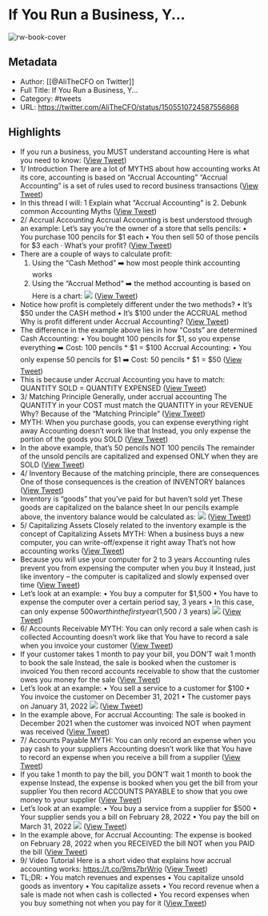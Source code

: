 # If You Run a Business, Y...

![rw-book-cover](https://pbs.twimg.com/profile_images/1466239683315351555/QVnKHXJj.jpg)

## Metadata
- Author: [[@AliTheCFO on Twitter]]
- Full Title: If You Run a Business, Y...
- Category: #tweets
- URL: https://twitter.com/AliTheCFO/status/1505510724587556868

## Highlights
- If you run a business, you MUST understand accounting
  Here is what you need to know: ([View Tweet](https://twitter.com/AliTheCFO/status/1505510724587556868))
- 1/ Introduction
  There are a lot of MYTHS about how accounting works
  At its core, accounting is based on “Accrual Accounting”
  “Accrual Accounting” is a set of rules used to record business transactions ([View Tweet](https://twitter.com/AliTheCFO/status/1505510727389351938))
- In this thread I will:
  1 Explain what "Accrual Accounting" is
  2. Debunk common Accounting Myths ([View Tweet](https://twitter.com/AliTheCFO/status/1505510730224713728))
- 2/ Accrual Accounting
  Accrual Accounting is best understood through an example:
  Let’s say you’re the owner of a store that sells pencils:
  • You purchase 100 pencils for $1 each
  • You then sell 50 of those pencils for $3 each
  · What’s your profit? ([View Tweet](https://twitter.com/AliTheCFO/status/1505510733122924544))
- There are a couple of ways to calculate profit:
  1. Using the “Cash Method” ➡️ how most people think accounting works
  2. Using the “Accrual Method” ➡️ the method accounting is based on
  Here is a chart: 
  ![](https://pbs.twimg.com/media/FOSmCfJUYAIq_84.jpg) ([View Tweet](https://twitter.com/AliTheCFO/status/1505510741641601032))
- Notice how profit is completely different under the two methods?
  • It’s $50 under the CASH method
  • It’s $100 under the ACCRUAL method
  Why is profit different under Accrual Accounting? ([View Tweet](https://twitter.com/AliTheCFO/status/1505510744850194438))
- The difference in the example above lies in how “Costs” are determined
  Cash Accounting:
  • You bought 100 pencils for $1, so you expense everything
  ➡️ Cost: 100 pencils * $1 = $100
  Accrual Accounting:
  • You only expense 50 pencils for $1
  ➡️ Cost: 50 pencils * $1 = $50 ([View Tweet](https://twitter.com/AliTheCFO/status/1505510747782090752))
- This is because under Accrual Accounting you have to match:
  QUANTITY SOLD = QUANTITY EXPENSED ([View Tweet](https://twitter.com/AliTheCFO/status/1505510750655168513))
- 3/ Matching Principle
  Generally, under accrual accounting
  The QUANTITY in your COST must match the QUANTITY in your REVENUE
  Why?
  Because of the “Matching Principle” ([View Tweet](https://twitter.com/AliTheCFO/status/1505510753465344005))
- MYTH: When you purchase goods, you can expense everything right away
  Accounting doesn’t work like that
  Instead, you only expense the portion of the goods you SOLD ([View Tweet](https://twitter.com/AliTheCFO/status/1505510756313284614))
- In the above example, that’s 50 pencils NOT 100 pencils
  The remainder of the unsold pencils are capitalized and expensed ONLY when they are SOLD ([View Tweet](https://twitter.com/AliTheCFO/status/1505510759136063488))
- 4/ Inventory
  Because of the matching principle, there are consequences
  One of those consequences is the creation of INVENTORY balances ([View Tweet](https://twitter.com/AliTheCFO/status/1505510761979736064))
- Inventory is “goods” that you’ve paid for but haven’t sold yet
  These goods are capitalized on the balance sheet
  In our pencils example above, the inventory balance would be calculated as: 
  ![](https://pbs.twimg.com/media/FOSmEHbVgAQcku_.png) ([View Tweet](https://twitter.com/AliTheCFO/status/1505510769407930370))
- 5/ Capitalizing Assets
  Closely related to the inventory example is the concept of Capitalizing Assets
  MYTH: When a business buys a new computer, you can write-off/expense it right away
  That’s not how accounting works ([View Tweet](https://twitter.com/AliTheCFO/status/1505510772440387589))
- Because you will use your computer for 2 to 3 years
  Accounting rules prevent you from expensing the computer when you buy it
  Instead, just like inventory – the computer is capitalized and slowly expensed over time ([View Tweet](https://twitter.com/AliTheCFO/status/1505510775317688320))
- Let’s look at an example:
  • You buy a computer for $1,500
  • You have to expense the computer over a certain period say, 3 years
  • In this case, can only expense $500 worth in the first year ($1,500 / 3 years) 
  ![](https://pbs.twimg.com/media/FOSmEz6VEAE87hn.jpg) ([View Tweet](https://twitter.com/AliTheCFO/status/1505510782066327555))
- 6/ Accounts Receivable
  MYTH: You can only record a sale when cash is collected
  Accounting doesn’t work like that
  You have to record a sale when you invoice your customer ([View Tweet](https://twitter.com/AliTheCFO/status/1505510785170100233))
- If your customer takes 1 month to pay your bill, you DON’T wait 1 month to book the sale
  Instead, the sale is booked when the customer is invoiced
  You then record accounts receivable to show that the customer owes you money for the sale ([View Tweet](https://twitter.com/AliTheCFO/status/1505510788072583175))
- Let’s look at an example:
  • You sell a service to a customer for $100
  • You invoice the customer on December 31, 2021
  • The customer pays on January 31, 2022 
  ![](https://pbs.twimg.com/media/FOSmFk0VkAIuHpF.jpg) ([View Tweet](https://twitter.com/AliTheCFO/status/1505510794603077640))
- In the example above, For accrual Accounting: 
  The sale is booked in December 2021 when the customer was invoiced 
  NOT when payment was received ([View Tweet](https://twitter.com/AliTheCFO/status/1505510798566719493))
- 7/ Accounts Payable
  MYTH: You can only record an expense when you pay cash to your suppliers
  Accounting doesn’t work like that
  You have to record an expense when you receive a bill from a supplier ([View Tweet](https://twitter.com/AliTheCFO/status/1505510801439805443))
- If you take 1 month to pay the bill, you DON’T wait 1 month to book the expense
  Instead, the expense is booked when you get the bill from your supplier
  You then record ACCOUNTS PAYABLE to show that you owe money to your supplier ([View Tweet](https://twitter.com/AliTheCFO/status/1505510804367446021))
- Let’s look at an example:
  • You buy a service from a supplier for $500
  • Your supplier sends you a bill on February 28, 2022
  • You pay the bill on March 31, 2022 
  ![](https://pbs.twimg.com/media/FOSmGgbVsAA59pa.jpg) ([View Tweet](https://twitter.com/AliTheCFO/status/1505510810927259649))
- In the example above, for Accrual Accounting:
  The expense is booked on February 28, 2022 when you RECEIVED the bill 
  NOT when you PAID the bill ([View Tweet](https://twitter.com/AliTheCFO/status/1505510813968134152))
- 9/ Video Tutorial
  Here is a short video that explains how accrual accounting works:
  https://t.co/9ms7brWrjo ([View Tweet](https://twitter.com/AliTheCFO/status/1505510816841306113))
- TL;DR:
  • You match revenues and expenses
  • You capitalize unsold goods as inventory
  • You capitalize assets
  • You record revenue when a sale is made not when cash is collected
  • You record expenses when you buy something not when you pay for it ([View Tweet](https://twitter.com/AliTheCFO/status/1505510819731288065))
